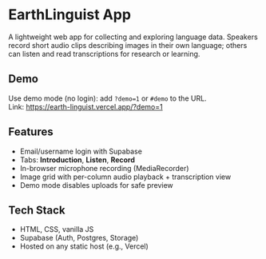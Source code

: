 # EarthLinguist App

A lightweight web app for collecting and exploring language data. Speakers record short audio clips describing images in their own language; others can listen and read transcriptions for research or learning.

## Demo
Use demo mode (no login): add `?demo=1` or `#demo` to the URL.  
Link: https://earth-linguist.vercel.app/?demo=1

## Features
- Email/username login with Supabase
- Tabs: **Introduction**, **Listen**, **Record**
- In-browser microphone recording (MediaRecorder)
- Image grid with per-column audio playback + transcription view
- Demo mode disables uploads for safe preview

## Tech Stack
- HTML, CSS, vanilla JS
- Supabase (Auth, Postgres, Storage)
- Hosted on any static host (e.g., Vercel)
